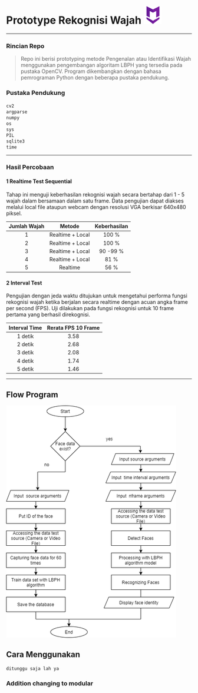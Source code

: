 # Prototype Rekognisi Wajah ![alt text](https://github.com/adam-p/markdown-here/raw/master/src/common/images/icon48.png "Logo Title Text 1")

---

### Rincian Repo

> Repo ini berisi prototyping metode Pengenalan atau Identifikasi Wajah menggunakan pengembangan algoritam LBPH yang tersedia pada pustaka OpenCV. Program dikembangkan dengan bahasa pemrograman Python dengan beberapa pustaka pendukung.

### Pustaka Pendukung

```pyt
cv2
argparse
numpy
os
sys
PIL
sqlite3
time
```

---

### Hasil Percobaan

#### 1 Realtime Test Sequential

Tahap ini menguji keberhasilan rekognisi wajah secara bertahap dari 1 - 5 wajah dalam bersamaan dalam satu frame. Data pengujian dapat diakses melalui local file ataupun webcam dengan resolusi VGA berkisar 640x480 piksel.

| Jumlah Wajah |      Metode      | Keberhasilan |
| :----------: | :--------------: | :----------: |
|      1       | Realtime + Local |    100 %     |
|      2       | Realtime + Local |    100 %     |
|      3       | Realtime + Local |   90 -99 %   |
|      4       | Realtime + Local |     81 %     |
|      5       |     Realtime     |     56 %     |

#### 2 Interval Test

Pengujian dengan jeda waktu ditujukan untuk mengetahui performa fungsi rekognisi wajah ketika berjalan secara realtime dengan acuan angka frame per second (FPS). Uji dilakukan pada fungsi rekognisi untuk 10 frame pertama yang berhasil direkognisi.

| Interval Time | Rerata FPS 10 Frame |
| :-----------: | :-----------------: |
|    1 detik    |        3.58         |
|    2 detik    |        2.68         |
|    3 detik    |        2.08         |
|    4 detik    |        1.74         |
|    5 detik    |        1.46         |

---

## Flow Program

![](/asset/FCProg.png)

## Cara Menggunakan

```
ditunggu saja lah ya
```

### Addition changing to modular